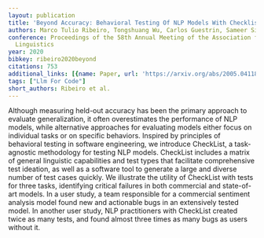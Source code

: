 ```yaml
---
layout: publication
title: 'Beyond Accuracy: Behavioral Testing Of NLP Models With Checklist'
authors: Marco Tulio Ribeiro, Tongshuang Wu, Carlos Guestrin, Sameer Singh
conference: Proceedings of the 58th Annual Meeting of the Association for Computational
  Linguistics
year: 2020
bibkey: ribeiro2020beyond
citations: 753
additional_links: [{name: Paper, url: 'https://arxiv.org/abs/2005.04118'}]
tags: ["Llm For Code"]
short_authors: Ribeiro et al.
---
```

Although measuring held-out accuracy has been the primary approach to
evaluate generalization, it often overestimates the performance of NLP models,
while alternative approaches for evaluating models either focus on individual
tasks or on specific behaviors. Inspired by principles of behavioral testing in
software engineering, we introduce CheckList, a task-agnostic methodology for
testing NLP models. CheckList includes a matrix of general linguistic
capabilities and test types that facilitate comprehensive test ideation, as
well as a software tool to generate a large and diverse number of test cases
quickly. We illustrate the utility of CheckList with tests for three tasks,
identifying critical failures in both commercial and state-of-art models. In a
user study, a team responsible for a commercial sentiment analysis model found
new and actionable bugs in an extensively tested model. In another user study,
NLP practitioners with CheckList created twice as many tests, and found almost
three times as many bugs as users without it.
